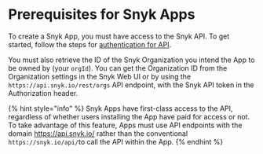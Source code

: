 # Prerequisites for Snyk Apps

To create a Snyk App, you must have access to the Snyk API. To get started, follow the steps for [authentication for API](../../snyk-api-info/authentication-for-api.md).

You must also retrieve the ID of the Snyk Organization you intend the App to be owned by (your `orgId`). You can get the Organization ID from the Organization settings in the Snyk Web UI or by using the `https://api.snyk.io/rest/orgs` API endpoint, with the Snyk API token in the Authorization header.

{% hint style="info" %}
Snyk Apps have first-class access to the API, regardless of whether users installing the App have paid for access or not. To take advantage of this feature, Apps must use API endpoints with the domain https://api.snyk.io/ rather than the conventional `https://snyk.io/api/`to call the API within the App.
{% endhint %}

